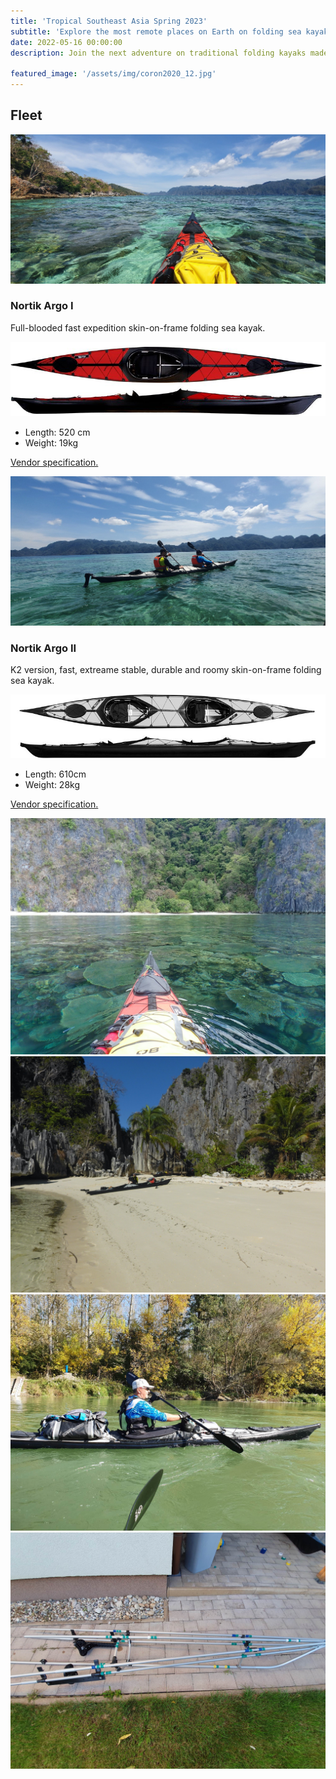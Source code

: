 ```yaml
---
title: 'Tropical Southeast Asia Spring 2023'
subtitle: 'Explore the most remote places on Earth on folding sea kayaks.'
date: 2022-05-16 00:00:00
description: Join the next adventure on traditional folding kayaks made of modern materials. A whole expedition packed only in backpacks able to reach any place in the world. Paddling among coral reefs, surrounded by tropical rainforest somewhere in Southeast Asia in the spring of 2023.
                
featured_image: '/assets/img/coron2020_12.jpg'
---
```

<h2>Fleet</h2>

![](/assets/img/coron2020_12.jpg)

<h3>Nortik Argo I</h3>
Full-blooded fast expedition skin-on-frame folding sea kayak.

![Nortik Argo I](/assets/img/argo.jpg)

* Length: 520 cm
* Weight: 19kg

<a href="https://www.faltboot.de/en/products/nortik/nortik-argo/">Vendor specification.</a>

![](/assets/img/coron2020_8.jpg)

<h3>Nortik Argo II</h3>
K2 version, fast, extreame stable, durable and roomy skin-on-frame folding sea kayak. 

![Nortik Argo II](/assets/img/argo2.jpg)

* Length: 610cm
* Weight: 28kg 

<a href="https://www.faltboot.de/en/products/nortik/nortik-argo-2/">Vendor specification.</a>

<div class="gallery" data-columns="2">
    <img src="/assets/img/coron2020_46.jpg">
    <img src="/assets/img/coron2020_34.jpg">
    <img src="/assets/img/20191014_121103.jpg">
    <img src="/assets/img/20190918_180744.jpg">
</div>